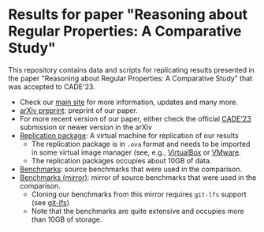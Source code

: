 # Results for paper "Reasoning about Regular Properties: A Comparative Study"

This repository contains data and scripts for replicating results presented
in the paper "Reasoning about Regular Properties: A Comparative Study"
that was accepted to CADE'23.
 
  * Check our [main site](https://www.fit.vutbr.cz/research/groups/verifit/tools/afa-comparison/) for more information,
    updates and many more.
  * [arXiv preprint](https://arxiv.org/abs/2304.05064): preprint of our paper.
  * For more recent version of our paper, either check the official [CADE'23](https://easyconferences.eu/cade2023/) submission or newer version in the arXiv
  * [Replication package](https://www.fit.vutbr.cz/research/groups/verifit/tools/automata-bench.ova): A virtual machine for replication of our results
    * The replication package is in `.ova` format and needs to be imported in some virtual image manager (see, e.g., [VirtualBox](https://www.virtualbox.org/) or [VMware](https://www.vmware.com/).
    * The replication packages occupies about 10GB of data.</li>
  * [Benchmarks](https://github.com/VeriFIT/automata-bench): source benchmarks that were used in the comparison.
  * [Benchmarks (mirror)](https://pajda.fit.vutbr.cz/ifiedortom/afa-comparison-benchmarks): mirror of source benchmarks that were used in the comparison.
    * Cloning our benchmarks from this mirror requires <code>git-lfs</code> support (see [git-lfs](https://git-lfs.com/))
    * Note that the benchmarks are quite extensive and occupies more than 10GB of storage.